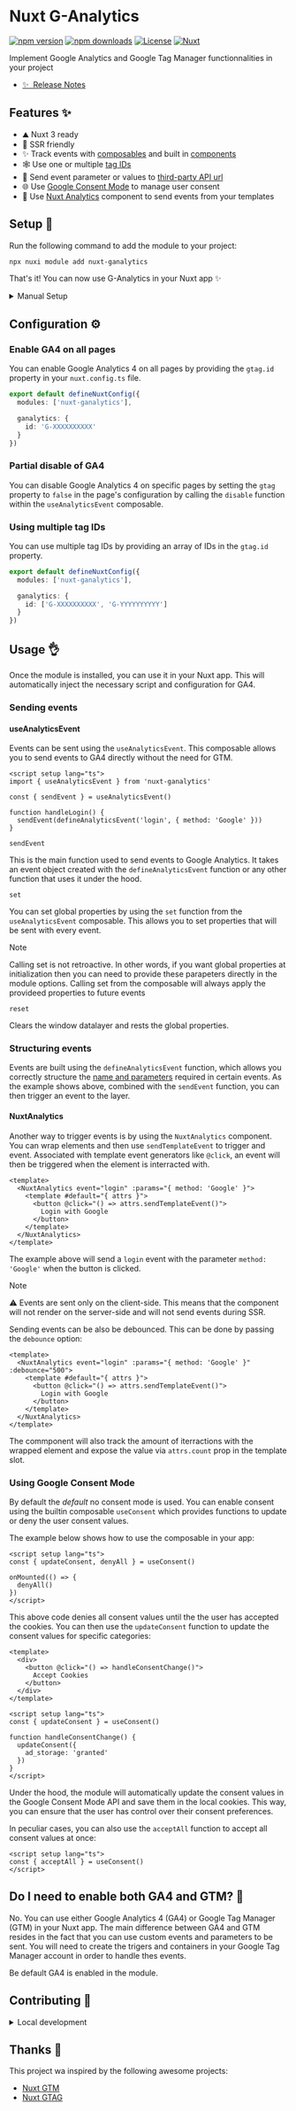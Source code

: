 # Nuxt G-Analytics

[![npm version][npm-version-src]][npm-version-href]
[![npm downloads][npm-downloads-src]][npm-downloads-href]
[![License][license-src]][license-href]
[![Nuxt][nuxt-src]][nuxt-href]

Implement Google Analytics and Google Tag Manager functionnalities in your project

- [✨ &nbsp;Release Notes](/CHANGELOG.md)
<!-- - [🏀 Online playground](https://stackblitz.com/github/your-org/my-module?file=playground%2Fapp.vue) -->
<!-- - [📖 &nbsp;Documentation](https://example.com) -->

## Features ✨

- ⛰ Nuxt 3 ready
- 🚠 SSR friendly
- ✨ Track events with [composables](#sending-events) and built in [components](#sending-events)
- 🕸️ Use one or multiple [tag IDs](#using-multiple-tag-ids)
- 🌳 Send event parameter or values to [third-party API url](#api-url)
- 🌐 Use [Google Consent Mode](#using-google-consent-mode) to manage user consent
- 🧩 Use [Nuxt Analytics](#nuxtanalytics) component to send events from your templates

## Setup 🚀

Run the following command to add the module to your project:

```bash
npx nuxi module add nuxt-ganalytics
```

That's it! You can now use G-Analytics in your Nuxt app ✨

<details>
  <summary>Manual Setup</summary>

  You can install the module manually with:

  ```bash
  npm i nuxt-ganalytics
  ```

  Update your `nuxt.config.ts`

  ```typescript
  export default defineNuxtConfig({
    modules: [
      'nuxt-ganalytics'
    ],
    
    ganalytics: {
      ga4: {
        // Your GA4 ID
        id: 'G-XXXXXXXXXX'
      },
      gtm: {
        // Your GTM ID
        id: 'GTM-XXXXXXXXXX'
      }
    }
  })
  ```
</details>

## Configuration ⚙️

### Enable GA4 on all pages

You can enable Google Analytics 4 on all pages by providing the `gtag.id` property in your `nuxt.config.ts` file.

```typescript
export default defineNuxtConfig({
  modules: ['nuxt-ganalytics'],

  ganalytics: {
    id: 'G-XXXXXXXXXX'
  }
})
```

### Partial disable of GA4

You can disable Google Analytics 4 on specific pages by setting the `gtag` property to `false` in the page's configuration by calling
the `disable` function within the `useAnalyticsEvent` composable.

### Using multiple tag IDs

You can use multiple tag IDs by providing an array of IDs in the `gtag.id` property.

```typescript
export default defineNuxtConfig({
  modules: ['nuxt-ganalytics'],

  ganalytics: {
    id: ['G-XXXXXXXXXX', 'G-YYYYYYYYYY']
  }
})
```

## Usage 👌

Once the module is installed, you can use it in your Nuxt app. This will automatically inject the necessary script and configuration for GA4.

### Sending events

#### useAnalyticsEvent

Events can be sent using the `useAnalyticsEvent`. This composable allows you to send events to GA4 directly without the need for GTM.

```vue
<script setup lang="ts">
import { useAnalyticsEvent } from 'nuxt-ganalytics'

const { sendEvent } = useAnalyticsEvent()

function handleLogin() {
  sendEvent(defineAnalyticsEvent('login', { method: 'Google' }))
}
```

`sendEvent`

This is the main function used to send events to Google Analytics. It takes an event object created with the `defineAnalyticsEvent` function or any other function that
uses it under the hood.

`set`

You can set global properties by using the `set` function from the `useAnalyticsEvent` composable. This allows you to set properties that will be sent with every event.

> [!NOTE]
> Calling set is not retroactive. In other words, if you want global properties at initialization then you can need to provide these parapeters directly in the
> module options. Calling set from the composable will always apply the provideed properties to future events

`reset`

Clears the window datalayer and rests the global properties.

### Structuring events

Events are built using the `defineAnalyticsEvent` function, which allows you correctly structure the [name and parameters](https://event) required in certain events.
As the example shows above, combined with the `sendEvent` function, you can then trigger an event to the layer.


#### NuxtAnalytics

Another way to trigger events is by using the `NuxtAnalytics` component. You can wrap elements and then use `sendTemplateEvent` to trigger and event. 
Associated with template event generators like `@click`, an event will then be triggered when the element is interracted with.

```vue
<template>
  <NuxtAnalytics event="login" :params="{ method: 'Google' }">
    <template #default="{ attrs }">
      <button @click="() => attrs.sendTemplateEvent()">
        Login with Google
      </button>
    </template>
  </NuxtAnalytics>
</template>
```
The example above will send a `login` event with the parameter `method: 'Google'` when the button is clicked.

> [!NOTE]
> ⚠️ Events are sent only on the client-side. This means that the component will not render on the server-side and will not send events during SSR.

Sending events can be also be debounced. This can be done by passing the `debounce` option:

```vue
<template>
  <NuxtAnalytics event="login" :params="{ method: 'Google' }" :debounce="500">
    <template #default="{ attrs }">
      <button @click="() => attrs.sendTemplateEvent()">
        Login with Google
      </button>
    </template>
  </NuxtAnalytics>
</template>
```

The commponent will also track the amount of iterractions with the wrapped element and expose the value via `attrs.count` prop in the template slot.

### Using Google Consent Mode

By default the _default_ no consent mode is used. You can enable consent using the builtin composable `useConsent`
which provides functions to update or deny the user consent values.

The example below shows how to use the composable in your app:

```vue
<script setup lang="ts">
const { updateConsent, denyAll } = useConsent()

onMounted(() => {
  denyAll()
})
</script>
```

This above code denies all consent values until the the user has accepted the cookies. You can then use the `updateConsent` 
function to update the consent values for specific categories:

```vue
<template>
  <div>
    <button @click="() => handleConsentChange()">
      Accept Cookies
    </button>
  </div>
</template>

<script setup lang="ts">
const { updateConsent } = useConsent()

function handleConsentChange() {
  updateConsent({
    ad_storage: 'granted'
  })
}
</script>
```

Under the hood, the module will automatically update the consent values in the Google Consent Mode API and save them in the local cookies. 
This way, you can ensure that the user has control over their consent preferences. 

In peculiar cases, you can also use the `acceptAll` function to accept all consent values at once:

```vue
<script setup lang="ts">
const { acceptAll } = useConsent()
</script>
```

## Do I need to enable both GA4 and GTM? 🧐

No. You can use either Google Analytics 4 (GA4) or Google Tag Manager (GTM) in your Nuxt app. The main difference between GA4 and GTM resides in the 
fact that you can use custom events and parameters to be sent. You will need to create the trigers and containers in your Google Tag Manager 
account in order to handle thes events.

Be default GA4 is enabled in the module.

## Contributing 🙏

<details>
  <summary>Local development</summary>
  
  ```bash
  # Install dependencies
  npm install
  
  # Generate type stubs
  npm run dev:prepare
  
  # Develop with the playground
  npm run dev
  
  # Build the playground
  npm run dev:build
  
  # Run ESLint
  npm run lint
  
  # Run Vitest
  npm run test
  npm run test:watch
  
  # Release new version
  npm run release
  ```
</details>

## Thanks 🌸

This project wa inspired by the following awesome projects:

* [Nuxt GTM](https://github.com/zadigetvoltaire/nuxt-gtm)
* [Nuxt GTAG](https://github.com/johannschopplich/nuxt-gtag)

[npm-version-src]: https://img.shields.io/npm/v/nuxt-ganalytics/latest.svg?style=flat&colorA=020420&colorB=00DC82
[npm-version-href]: https://npmjs.com/package/nuxt-ganalytics

[npm-downloads-src]: https://img.shields.io/npm/dm/nuxt-ganalytics.svg?style=flat&colorA=020420&colorB=00DC82
[npm-downloads-href]: https://npm.chart.dev/nuxt-ganalytics

[license-src]: https://img.shields.io/npm/l/nuxt-ganalytics.svg?style=flat&colorA=020420&colorB=00DC82
[license-href]: https://github.com/Zadigo/nuxt-ganalytics/blob/main/LICENCE

[nuxt-src]: https://img.shields.io/badge/Nuxt-020420?logo=nuxt.js
[nuxt-href]: https://nuxt.com
